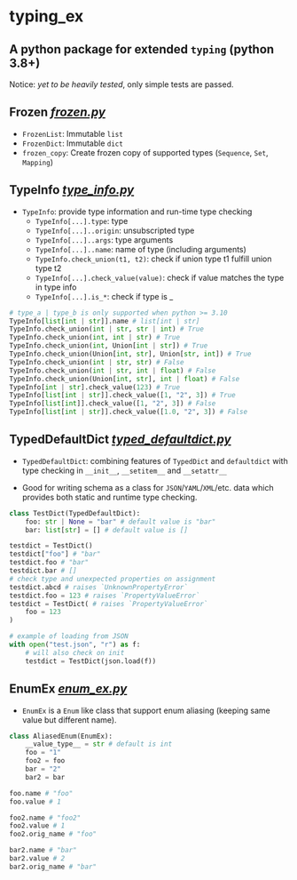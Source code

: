 # typing_ex

## A python package for extended `typing` (python 3.8+)

Notice: *yet to be heavily tested*, only simple tests are passed.

## Frozen *[frozen.py](src/typing_ex/frozen.py)*

- `FrozenList`: Immutable `list`
- `FrozenDict`: Immutable `dict`
- `frozen_copy`: Create frozen copy of supported types (`Sequence`, `Set`, `Mapping`)

## TypeInfo *[type_info.py](src/typing_ex/type_info.py)*

- `TypeInfo`: provide type information and run-time type checking
  - `TypeInfo[...].type`: type
  - `TypeInfo[...]..origin`: unsubscripted type
  - `TypeInfo[...]..args`: type arguments
  - `TypeInfo[...]..name`: name of type (including arguments)
  - `TypeInfo.check_union(t1, t2)`: check if union type t1 fulfill union type t2
  - `TypeInfo[...].check_value(value)`: check if value matches the type in type info
  - `TypeInfo[...].is_*`: check if type is _
```python
# type_a | type_b is only supported when python >= 3.10
TypeInfo[list[int | str]].name # list[int | str]
TypeInfo.check_union(int | str, str | int) # True
TypeInfo.check_union(int, int | str) # True
TypeInfo.check_union(int, Union[int | str]) # True
TypeInfo.check_union(Union[int, str], Union[str, int]) # True
TypeInfo.check_union(int | str, str) # False
TypeInfo.check_union(int | str, int | float) # False
TypeInfo.check_union(Union[int, str], int | float) # False
TypeInfo[int | str].check_value(123) # True
TypeInfo[list[int | str]].check_value([1, "2", 3]) # True
TypeInfo[list[int]].check_value([1, "2", 3]) # False
TypeInfo[list[int | str]].check_value([1.0, "2", 3]) # False
```

## TypedDefaultDict *[typed_defaultdict.py](src/typing_ex/typed_defaultdict.py)*

- `TypedDefaultDict`: combining features of `TypedDict` and `defaultdict` with type checking in `__init__`, `__setitem__` and `__setattr__`

- Good for writing schema as a class for `JSON`/`YAML`/`XML`/etc. data which provides both static and runtime type checking.

```python
class TestDict(TypedDefaultDict):
    foo: str | None = "bar" # default value is "bar"
    bar: list[str] = [] # default value is []

testdict = TestDict()
testdict["foo"] # "bar"
testdict.foo # "bar"
testdict.bar # []
# check type and unexpected properties on assignment
testdict.abcd # raises `UnknownPropertyError`
testdict.foo = 123 # raises `PropertyValueError`
testdict = TestDict( # raises `PropertyValueError`
    foo = 123
)

# example of loading from JSON
with open("test.json", "r") as f:
    # will also check on init
    testdict = TestDict(json.load(f))
```

## EnumEx *[enum_ex.py](src/typing_ex/enum_ex.py)*

- `EnumEx` is a `Enum` like class that support enum aliasing (keeping same value but different name).

```python
class AliasedEnum(EnumEx):
    __value_type__ = str # default is int
    foo = "1"
    foo2 = foo
    bar = "2"
    bar2 = bar

foo.name # "foo"
foo.value # 1

foo2.name # "foo2"
foo2.value # 1
foo2.orig_name # "foo"

bar2.name # "bar"
bar2.value # 2
bar2.orig_name # "bar"
```
